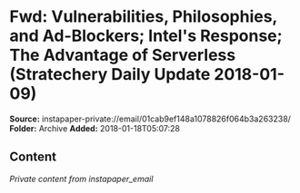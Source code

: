 # Fwd: Vulnerabilities, Philosophies, and Ad-Blockers; Intel's Response; The Advantage of Serverless (Stratechery Daily Update 2018-01-09)

**Source:** instapaper-private://email/01cab9ef148a1078826f064b3a263238/
**Folder:** Archive
**Added:** 2018-01-18T05:07:28




## Content
*Private content from instapaper_email*
